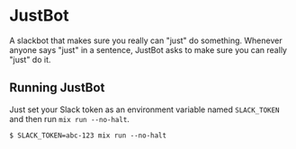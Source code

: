 # JustBot

A slackbot that makes sure you really can "just" do something. Whenever anyone
says "just" in a sentence, JustBot asks to make sure you can really "just" do
it.

## Running JustBot

Just set your Slack token as an environment variable named `SLACK_TOKEN` and
then run `mix run --no-halt`.

```
$ SLACK_TOKEN=abc-123 mix run --no-halt
```
